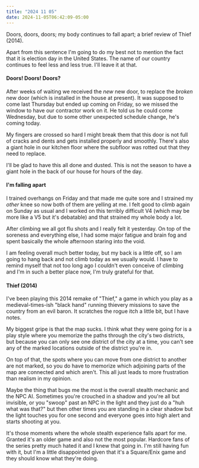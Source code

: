 ```yaml
---
title: "2024 11 05"
date: 2024-11-05T06:42:09-05:00
---
```


Doors, doors, doors; my body continues to fall apart; a brief review of Thief
(2014).

Apart from this sentence I'm going to do my best not to mention the fact that it
is election day in the United States. The name of our country continues to feel
less and less true. I'll leave it at that.

#### Doors! Doors! Doors?

After weeks of waiting we received the *new* new door, to replace the *broken*
new door (which is installed in the house at present). It was supposed to come
last Thursday but ended up coming on Friday, so we missed the window to have our
contractor work on it. He told us he could come Wednesday, but due to some other
unexpected schedule change, he's coming today.

My fingers are crossed so hard I might break them that this door is not full of
cracks and dents and gets installed properly and smoothly. There's also a giant
hole in our kitchen floor where the subfloor was rotted out that they need to
replace.

I'll be glad to have this all done and dusted. This is not the season to have a
giant hole in the back of our house for hours of the day.

#### I'm falling apart

I trained overhangs on Friday and that made me quite sore and I strained my
*other* knee so now both of them are yelling at me. I felt good to climb again
on Sunday as usual and I worked on this terribly difficult V4 (which may be more
like a V5 but it's debatable) and that strained my whole body a lot.

After climbing we all got flu shots and I really felt it yesterday. On top of
the soreness and everything else, I had some major fatigue and brain fog and
spent basically the whole afternoon staring into the void.

I am feeling overall much better today, but my back is a little off, so I am
going to hang back and not climb today as we usually would. I have to remind
myself that not too long ago I couldn't even conceive of climbing and I'm in
such a better place now, I'm truly grateful for that.

#### Thief (2014)

I've been playing this 2014 remake of "Thief," a game in which you play as a
medieval-times-ish "black hand" running thievery missions to save the country
from an evil baron. It scratches the rogue itch a little bit, but I have notes.

My biggest gripe is that the map sucks. I think what they were going for is a
play style where you memorize the paths through the city's two districts, but
because you can only see one district of the city at a time, you can't see any
of the marked locations outside of the district you're in.

On top of that, the spots where you can move from one district to another are
not marked, so you do have to memorize which adjoining parts of the map are
connected and which aren't. This all just leads to more frustration than realism
in my opinion.

Maybe the thing that bugs me the most is the overall stealth mechanic and the
NPC AI. Sometimes you're crouched in a shadow and you're all but invisible, or
you "swoop" past an NPC in the light and they just do a "huh what was that?" but
then other times you are standing in a clear shadow but the light touches you
for one second and everyone goes into high alert and starts shooting at you.

It's those moments where the whole stealth experience falls apart for me.
Granted it's an older game and also not the most popular. Hardcore fans of the
series pretty much hated it and I knew that going in. I'm still having fun with
it, but I'm a little disappointed given that it's a Square/Enix game and they
should know what they're doing.
